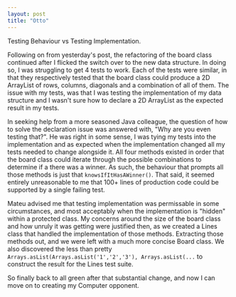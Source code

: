 ```yaml
---
layout: post
title: "Otto"
---
```


Testing Behaviour vs Testing Implementation.

Following on from yesterday's post, the refactoring of the board class
continued after I flicked the switch over to the new data structure. In doing
so, I was struggling to get 4 tests to work. Each of the tests were similar, in
that they respectively tested that the board class could produce a 2D ArrayList
of rows, columns, diagonals and a combination of all of them. The issue with my
tests, was that I was testing the implementation of my data structure and
I wasn't sure how to declare a 2D ArrayList as the expected result in my tests. 

In seeking help from a more seasoned Java colleague, the question of how to
solve the declaration issue was answered with, "Why are you even testing
that?". He was right in some sense, I was tying my tests into the
implementation and as expected when the implementation changed all my tests
needed to change alongside it. All four methods existed in order that the board
class could iterate through the possible combinations to determine if a there
was a winner. As such, the behaviour that prompts all those methods is just that
`knowsIfItHasAWinner()`. That said, it seemed entirely unreasonable to me that
100+ lines of production code could be supported by a single failing test. 

Mateu advised me that testing implementation was permissable in some
circumstances, and most acceptably when the implementation is "hidden" within
a protected class. My concerns around the size of the board class and how
unruly it was getting were justified then, as we created a Lines class that
handled the implementation of those methods. Extracting those methods out, and
we were left with a much more concise Board class. We also discovered the less
than pretty `Arrays.asList(Arrays.asList('1','2','3'), Arrays.asList(...` to
construct the result for the Lines test suite.  

So finally back to all green after that substantial change, and now I can move
on to creating my Computer opponent. 

